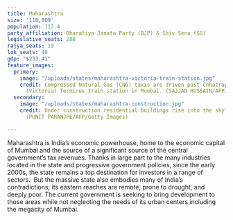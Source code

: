```yaml
---
title: Maharashtra
size: '118,809'
population: 112.4
party_affiliation: Bharatiya Janata Party (BJP) & Shiv Sena (SS)
legislative_seats: 288
rajya_seats: 19
lok_seats: 48
gdp: "$233.41"
feature_images:
  primary:
    image: "/uploads/states/maharashtra-victoria-train-station.jpg"
    credit: Compressed Natural Gas (CNG) taxis are driven past Chhatrapati Shivaji
      (Victoria) Terminus train station in Mumbai. (SAJJAD HUSSAIN/AFP/Getty Images)
  secondary:
    image: "/uploads/states/maharashtra-construction.jpg"
    credit: Under construction residential buildings rise into the skyline of Mumbai.
      (PUNIT PARANJPE/AFP/Getty Images)

---
```

Maharashtra is India’s economic powerhouse, home to the economic capital of Mumbai and the source of a significant source of the central government’s tax revenues. Thanks in large part to the many industries located in the state and progressive government policies, since the early 2000s, the state remains a top destination for investors in a range of sectors.  But the massive state also embodies many of India’s contradictions; its eastern reaches are remote, prone to drought, and deeply poor. The current government is seeking to bring development to those areas while not neglecting the needs of its urban centers including the megacity of Mumbai. 